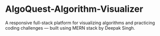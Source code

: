 # AlgoQuest-Algorithm-Visualizer
A responsive full-stack platform for visualizing algorithms and practicing coding challenges — built using MERN stack by Deepak Singh.
